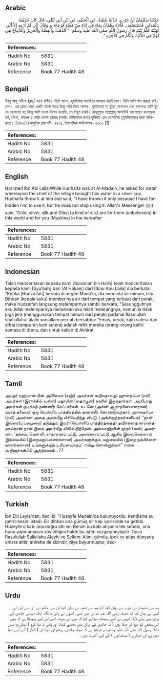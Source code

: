 ## Arabic


<div dir="rtl" lang="ar" style={{fontSize:'larger',backgroundColor:'#f8f9fa',padding:20}}>
حَدَّثَنَا سُلَيْمَانُ بْنُ حَرْبٍ، حَدَّثَنَا شُعْبَةُ، عَنِ الْحَكَمِ، عَنِ ابْنِ أَبِي لَيْلَى، قَالَ كَانَ حُذَيْفَةُ بِالْمَدَايِنِ فَاسْتَسْقَى، فَأَتَاهُ دِهْقَانٌ بِمَاءٍ فِي إِنَاءٍ مِنْ فِضَّةٍ فَرَمَاهُ بِهِ وَقَالَ إِنِّي لَمْ أَرْمِهِ إِلاَّ أَنِّي نَهَيْتُهُ فَلَمْ يَنْتَهِ قَالَ رَسُولُ اللَّهِ صلى الله عليه وسلم ‏ "‏ الذَّهَبُ وَالْفِضَّةُ وَالْحَرِيرُ وَالدِّيبَاجُ هِيَ لَهُمْ فِي الدُّنْيَا، وَلَكُمْ فِي الآخِرَةِ ‏"‏‏.‏
</div>
<div style={{backgroundColor:'#f8f9fa',padding:20, marginBottom: 10}}><table> <thead> <tr> <th>References:</th> <th></th> </tr> </thead> <tbody><tr><td>Hadith No</td><td>5831</td></tr><tr><td>Arabic No</td><td>5831</td></tr><tr><td>Reference</td><td>Book 77 Hadith 48</td></tr></tbody></table></div>

## Bengali


<div dir="ltr" lang="bn" style={{fontSize:'larger',backgroundColor:'#f8f9fa',padding:20}}>
ইবনু আবূ লাইলা (রহ.) হতে বর্ণিত। তিনি বলেন, হুযাইফাহ মাদাইনে অবস্থান করছিলেন। তিনি পানি পান করতে চাইলেন। এক গ্রাম্য লোক একটি রৌপ্য পাত্রে কিছু পানি নিয়ে আসল। হুযাইফাহ তা ছুঁড়ে ফেললেন এবং বললেনঃ আমি ছুঁড়ে ফেলতাম না; কিন্তু আমি তাকে নিষেধ করেছি, সে নিবৃত হয়নি। রাসূলুল্লাহ সাল্লাল্লাহু আলাইহি ওয়াসাল্লাম বলেছেনঃ স্বর্ণ, রৌপ্য, পাতলা ও মোটা রেশম তাদের (অর্থাৎ কাফিরদের জন্য) দুনিয়ায় এবং তোমাদের (মুসলিমদের) জন্য আখিরাতে। [৫৪২৬] (আধুনিক প্রকাশনী- ৫৪০৫, ইসলামিক ফাউন্ডেশন- ৫৩০২ [1)
</div>
<div style={{backgroundColor:'#f8f9fa',padding:20, marginBottom: 10}}><table> <thead> <tr> <th>References:</th> <th></th> </tr> </thead> <tbody><tr><td>Hadith No</td><td>5831</td></tr><tr><td>Arabic No</td><td>5831</td></tr><tr><td>Reference</td><td>Book 77 Hadith 48</td></tr></tbody></table></div>

## English


<div dir="ltr" lang="en" style={{fontSize:'larger',backgroundColor:'#f8f9fa',padding:20}}>
Narrated Ibn Abi Laila:While Hudhaifa was at Al-Madain, he asked for water whereupon the chief of the village brought him water in a silver cup. Hudhaifa threw it at him and said, "I have thrown it only because I have forbidden him to use it, but he does not stop using it. Allah's Messenger (ﷺ) said, 'Gold, silver, silk and Dibaj (a kind of silk) are for them (unbelievers) in this world and for you (Muslims) in the hereafter
</div>
<div style={{backgroundColor:'#f8f9fa',padding:20, marginBottom: 10}}><table> <thead> <tr> <th>References:</th> <th></th> </tr> </thead> <tbody><tr><td>Hadith No</td><td>5831</td></tr><tr><td>Arabic No</td><td>5831</td></tr><tr><td>Reference</td><td>Book 77 Hadith 48</td></tr></tbody></table></div>

## Indonesian


<div dir="ltr" lang="id" style={{fontSize:'larger',backgroundColor:'#f8f9fa',padding:20}}>
Telah menceritakan kepada kami [Sulaiman bin Harb] telah menceritakan kepada kami [Syu'bah] dari [Al Hakam] dari [Ibnu Abu Laila] dia berkata; "Ketika [Hudzaifah] berada di negeri Mada'in, dia meminta air minum, lalu Dihqan (kepala suku) memberinya air dari tempat yang terbuat dari perak, maka Hudzaifah langsung melemparnya sambil berkata; "Sesungguhnya aku tidak melemparnya melainkan aku telah melarangnya, namun ia tidak juga jera (menggunakan tempat minum dari perak) padahal Rasulullah shallallahu 'alaihi wasallam pernah bersabda: "Emas, perak, kain sutera dan dibaj (campuran kain sutera) adalah milik mereka (orang-orang kafir) semasa di dunia, dan untuk kalian di Akhirat
</div>
<div style={{backgroundColor:'#f8f9fa',padding:20, marginBottom: 10}}><table> <thead> <tr> <th>References:</th> <th></th> </tr> </thead> <tbody><tr><td>Hadith No</td><td>5831</td></tr><tr><td>Arabic No</td><td>5831</td></tr><tr><td>Reference</td><td>Book 77 Hadith 48</td></tr></tbody></table></div>

## Tamil


<div dir="ltr" lang="ta" style={{fontSize:'larger',backgroundColor:'#f8f9fa',padding:20}}>
அப்துர் ரஹ்மான் பின் அபீலைலா (ரஹ்) அவர்கள் கூறியதாவது: ஹுதைஃபா (ரலி) அவர்கள் (இராக்கில் உள்ள) மதாயின் (தைஃபூன்) நகரில் இருந்தார்கள். அப்போது அவர்கள் குடிக்கத் தண்ணீர் கேட்டார்கள். உடனே (அக்னி ஆராதனையாளரான) ஊர்த் தலைவர் ஒரு வெள்ளிப் பாத்திரத்தில் தண்ணீர் கொண்டுவந்தார். ஹுதைஃபா (ரலி) அவர்கள் அதை அவர்மீது வீசியெறிந்து விட்டு, (அங்கிருந்தவர்களிடம்) ‘‘நான் இவரை(ப் பலமுறை) தடுத்தும் இவர் (வெள்ளிப் பாத்திரத்தைத்) தவிர்க்காத காரணத்தால்தான் நான் இதை அவர்மீது வீசியெறிந்தேன். அல்லாஹ்வின் தூதர் (ஸல்) அவர்கள், ‘தங்கம், வெள்ளி, சாதாரணப் பட்டு, அலங்காரப் பட்டு ஆகிய இவையெல்லாம் இம்மையில் (இறைமறுப்பாளர்களான) அவர்களுக்கும், மறுமையில் (இறை நம்பிக்கையாளர்களான) உங்களுக்கும் உரியனவாகும்’ என்று சொன்னார்கள்” எனக் கூறினார்கள்.50 அத்தியாயம் : 77
</div>
<div style={{backgroundColor:'#f8f9fa',padding:20, marginBottom: 10}}><table> <thead> <tr> <th>References:</th> <th></th> </tr> </thead> <tbody><tr><td>Hadith No</td><td>5831</td></tr><tr><td>Arabic No</td><td>5831</td></tr><tr><td>Reference</td><td>Book 77 Hadith 48</td></tr></tbody></table></div>

## Turkish


<div dir="ltr" lang="tr" style={{fontSize:'larger',backgroundColor:'#f8f9fa',padding:20}}>
İbn Ebi Leyla'dan, dedi ki: "Huzeyfe Medain'de bulunuyordu. Kendisine su getirilmesini istedi. Bir dihkan ona gümüş bir kap içerisinde su getirdi. Huzeyfe o kabı ona doğru attı ve: Benim bu kabı atışımın tek sebebi, ona bunu yapmamasını söylediğim halde bu işten vazgeçmeyişidir. Oysa Rasulullah Sallallahu Aleyhi ve Sellem: Altın, gümüş, ipek ve atlas dünyada onlara aittir, ahirette de sizindir, diye buyurmuştur, dedi
</div>
<div style={{backgroundColor:'#f8f9fa',padding:20, marginBottom: 10}}><table> <thead> <tr> <th>References:</th> <th></th> </tr> </thead> <tbody><tr><td>Hadith No</td><td>5831</td></tr><tr><td>Arabic No</td><td>5831</td></tr><tr><td>Reference</td><td>Book 77 Hadith 48</td></tr></tbody></table></div>

## Urdu


<div dir="rtl" lang="ur" style={{fontSize:'larger',backgroundColor:'#f8f9fa',padding:20}}>
ہم سے سلیمان بن حرب نے بیان کیا، کہا ہم سے شعبہ نے بیان کیا، ان سے حکم نے، ان سے ابن ابی لیلیٰ نے بیان کیا کہ حذیفہ رضی اللہ عنہ مدائن میں تھے۔ انہوں نے پانی مانگا۔ ایک دیہاتی چاندی کے برتن میں پانی لایا۔ انہوں نے اسے پھینک دیا اور کہا کہ میں نے صرف اسے اس لیے پھینکا ہے کہ میں اس شخص کو منع کر چکا ہوں ( کہ چاندی کے برتن میں مجھے کھانا اور پانی نہ دیا کرو ) لیکن وہ نہیں مانا۔ رسول اللہ صلی اللہ علیہ وسلم نے فرمایا ہے کہ سونا، چاندی، ریشم اور دیبا ان ( کفار ) کے لیے دنیا میں ہے اور تمہارے ( مسلمانوں ) کے لیے آخرت میں۔
</div>
<div style={{backgroundColor:'#f8f9fa',padding:20, marginBottom: 10}}><table> <thead> <tr> <th>References:</th> <th></th> </tr> </thead> <tbody><tr><td>Hadith No</td><td>5831</td></tr><tr><td>Arabic No</td><td>5831</td></tr><tr><td>Reference</td><td>Book 77 Hadith 48</td></tr></tbody></table></div>